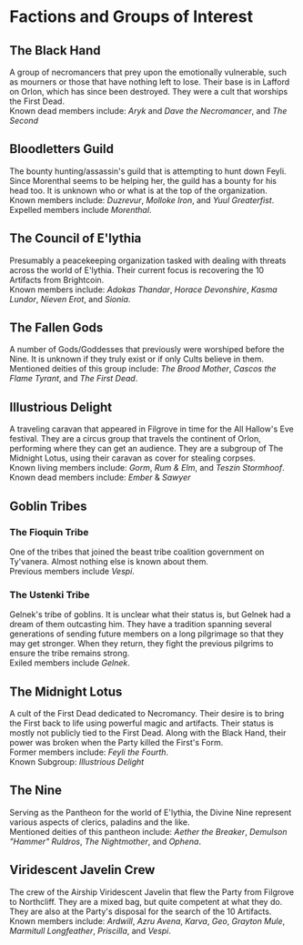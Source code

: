 # Factions and Groups of Interest

## The Black Hand

A group of necromancers that prey upon the emotionally vulnerable, such as mourners or those that have nothing left to lose. Their base is in Lafford on Orlon, which has since been destroyed. They were a cult that worships the First Dead. <br>
Known dead members include: *Aryk* and *Dave the Necromancer*, and *The Second*

## Bloodletters Guild

The bounty hunting/assassin's guild that is attempting to hunt down Feyli. Since Morenthal seems to be helping her, the guild has a bounty for his head too. It is unknown who or what is at the top of the organization. <br>
Known members include: *Duzrevur*, *Molloke Iron*, and *Yuul Greaterfist*. <br>
Expelled members include *Morenthal*.

## The Council of E'lythia

Presumably a peacekeeping organization tasked with dealing with threats across the world of E'lythia. Their current focus is recovering the 10 Artifacts from Brightcoin. <br>
Known members include: *Adokas Thandar*, *Horace Devonshire*, *Kasma Lundor*, *Nieven Erot*, and *Sionia*.

## The Fallen Gods

A number of Gods/Goddesses that previously were worshiped before the Nine. It is unknown if they truly exist or if only Cults believe in them. <br>
Mentioned deities of this group include: *The Brood Mother*, *Cascos the Flame Tyrant*, and *The First Dead*.

## Illustrious Delight

A traveling caravan that appeared in Filgrove in time for the All Hallow's Eve festival. They are a circus group that travels the continent of Orlon, performing where they can get an audience. They are a subgroup of The Midnight Lotus, using their caravan as cover for stealing corpses. <br>
Known living members include: *Gorm*, *Rum & Elm*, and *Teszin Stormhoof*.<br>
Known dead members include: *Ember* & *Sawyer* 

## Goblin Tribes

### The Fioquin Tribe

One of the tribes that joined the beast tribe coalition government on Ty'vanera. Almost nothing else is known about them.<br>
Previous members include *Vespi*.

### The Ustenki Tribe

Gelnek's tribe of goblins. It is unclear what their status is, but Gelnek had a dream of them outcasting him. They have a tradition spanning several generations of sending future members on a long pilgrimage so that they may get stronger. When they return, they fight the previous pilgrims to ensure the tribe remains strong. <br>
Exiled members include *Gelnek*.

## The Midnight Lotus

A cult of the First Dead dedicated to Necromancy. Their desire is to bring the First back to life using powerful magic and artifacts. Their status is mostly not publicly tied to the First Dead. Along with the Black Hand, their power was broken when the Party killed the First's Form. <br>
Former members include: *Feyli the Fourth*. <br>
Known Subgroup: *Illustrious Delight*

## The Nine

Serving as the Pantheon for the world of E'lythia, the Divine Nine represent various aspects of clerics, paladins and the like. <br>
Mentioned deities of this pantheon include: *Aether the Breaker*, *Demulson "Hammer" Ruldros*, *The Nightmother*, and *Ophena*.

## Viridescent Javelin Crew

The crew of the Airship Viridescent Javelin that flew the Party from Filgrove to Northcliff. They are a mixed bag, but quite competent at what they do. They are also at the Party's disposal for the search of the 10 Artifacts. <br>
Known members include: *Ardwill*, *Azru Avena*, *Karva*, *Geo*, *Grayton Mule*, *Marmitull Longfeather*, *Priscilla*, and *Vespi*.


